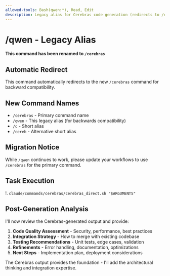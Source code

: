 ```yaml
---
allowed-tools: Bash(qwen:*), Read, Edit
description: Legacy alias for Cerebras code generation (redirects to /cerebras)
---
```


# /qwen - Legacy Alias

**This command has been renamed to `/cerebras`**

## Automatic Redirect

This command automatically redirects to the new `/cerebras` command for backward compatibility.

## New Command Names
- `/cerebras` - Primary command name
- `/qwen` - This legacy alias (for backwards compatibility)
- `/c` - Short alias
- `/cereb` - Alternative short alias

## Migration Notice

While `/qwen` continues to work, please update your workflows to use `/cerebras` for the primary command.

## Task Execution
!`.claude/commands/cerebras/cerebras_direct.sh "$ARGUMENTS"`

## Post-Generation Analysis

I'll now review the Cerebras-generated output and provide:

1. **Code Quality Assessment** - Security, performance, best practices
2. **Integration Strategy** - How to merge with existing codebase  
3. **Testing Recommendations** - Unit tests, edge cases, validation
4. **Refinements** - Error handling, documentation, optimizations
5. **Next Steps** - Implementation plan, deployment considerations

The Cerebras output provides the foundation - I'll add the architectural thinking and integration expertise.